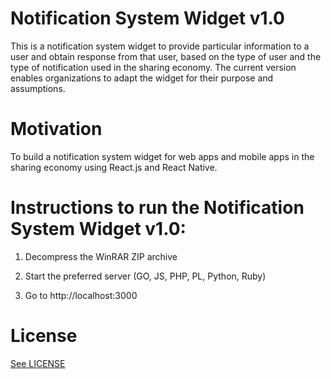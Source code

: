 # Notification System Widget v1.0
This is a notification system widget to provide particular information to a user and obtain response from that user, based on the type of user and the type of notification used in the sharing economy. The current version enables organizations to adapt the widget for their purpose and assumptions.   

# Motivation
To build a notification system widget for web apps and mobile apps in the sharing economy using React.js and React Native.

# Instructions to run the Notification System Widget v1.0:
1) Decompress the WinRAR ZIP archive

2) Start the preferred server (GO, JS, PHP, PL, Python, Ruby)

3) Go to http://localhost:3000

# License
[See LICENSE](https://github.com/Forte-Consultancy-Services/Notification-System-Widget-v1.0/blob/master/LICENSE.md) 
